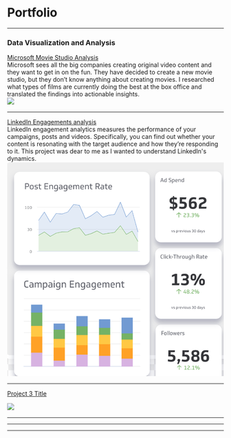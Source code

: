 # Portfolio

---

### Data Visualization and Analysis

[Microsoft Movie Studio Analysis](https://github.com/kithinji007/Microsoft-Movie-Studio-Analysis) <br>
Microsoft sees all the big companies creating original video content and they want to get in on the fun. They have decided to create a new movie studio, but they don’t know anything about creating movies. I researched what types of films are currently doing the best at the box office and translated the findings into actionable insights. <br>
<img src="https://github.com/kithinji007/Microsoft-Movie-Studio-Analysis/blob/main/img1.jpg?raw=true"/>

---
[LinkedIn Engagements analysis](https://github.com/kithinji007/BI/blob/main/TJ%20Linkedin.pbix) <br>
LinkedIn engagement analytics measures the performance of your campaigns, posts and videos. Specifically, you can find out whether your content is resonating with the target audience and how they’re responding to it. This project was dear to me as I wanted to understand LinkedIn's dynamics.
<img src="images/linkedin.png?raw=true"/>



---
[Project 3 Title](http://example.com/)

<img src="images/dummy_thumbnail.jpg?raw=true"/>

---

---




---
